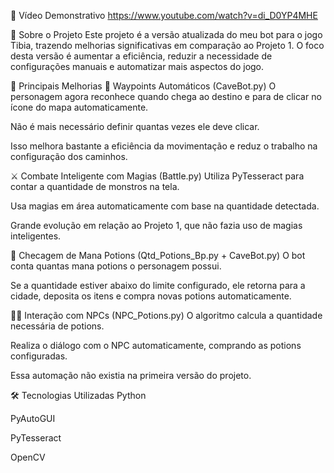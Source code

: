 🎥 Vídeo Demonstrativo
https://www.youtube.com/watch?v=di_D0YP4MHE


🤖 Sobre o Projeto
Este projeto é a versão atualizada do meu bot para o jogo Tibia, trazendo melhorias significativas em comparação ao Projeto 1. O foco desta versão é aumentar a eficiência, reduzir a necessidade de configurações manuais e automatizar mais aspectos do jogo.

🔄 Principais Melhorias
🧭 Waypoints Automáticos (CaveBot.py)
O personagem agora reconhece quando chega ao destino e para de clicar no ícone do mapa automaticamente.

Não é mais necessário definir quantas vezes ele deve clicar.

Isso melhora bastante a eficiência da movimentação e reduz o trabalho na configuração dos caminhos.

⚔️ Combate Inteligente com Magias (Battle.py)
Utiliza PyTesseract para contar a quantidade de monstros na tela.

Usa magias em área automaticamente com base na quantidade detectada.

Grande evolução em relação ao Projeto 1, que não fazia uso de magias inteligentes.

🧪 Checagem de Mana Potions (Qtd_Potions_Bp.py + CaveBot.py)
O bot conta quantas mana potions o personagem possui.

Se a quantidade estiver abaixo do limite configurado, ele retorna para a cidade, deposita os itens e compra novas potions automaticamente.

🧙‍♂️ Interação com NPCs (NPC_Potions.py)
O algoritmo calcula a quantidade necessária de potions.

Realiza o diálogo com o NPC automaticamente, comprando as potions configuradas.

Essa automação não existia na primeira versão do projeto.

🛠 Tecnologias Utilizadas
Python

PyAutoGUI

PyTesseract

OpenCV
